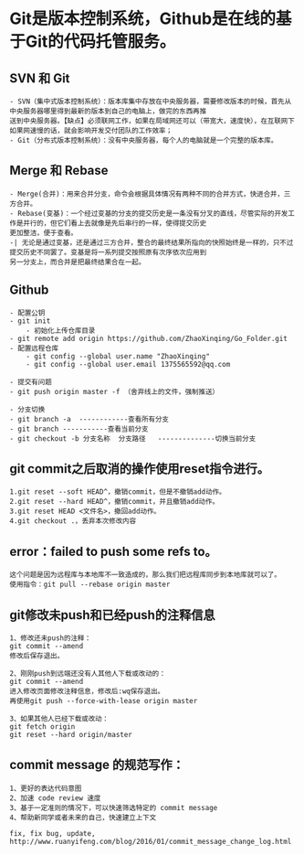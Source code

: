# Git是版本控制系统，Github是在线的基于Git的代码托管服务。

## SVN 和 Git
	- SVN（集中式版本控制系统）：版本库集中存放在中央服务器，需要修改版本的时候，首先从中央服务器哪里得到最新的版本到自己的电脑上，做完的东西再推
	送到中央服务器。【缺点】必须联网工作，如果在局域网还可以（带宽大，速度快），在互联网下如果网速慢的话，就会影响开发交付团队的工作效率；
	- Git（分布式版本控制系统）：没有中央服务器，每个人的电脑就是一个完整的版本库。
	
## Merge 和 Rebase
	- Merge(合并)：用来合并分支，命令会根据具体情况有两种不同的合并方式，快进合并，三方合并。
	- Rebase(变基)：一个经过变基的分支的提交历史是一条没有分叉的直线，尽管实际的开发工作是并行的，但它们看上去就像是先后串行的一样，使得提交历史
	更加整洁，便于查看。
	-| 无论是通过变基，还是通过三方合并，整合的最终结果所指向的快照始终是一样的，只不过提交历史不同罢了。变基是将一系列提交按照原有次序依次应用到
	另一分支上，而合并是把最终结果合在一起。


		

## Github
	- 配置公钥
	- git init 
		- 初始化上传仓库目录
	- git remote add origin https://github.com/ZhaoXinqing/Go_Folder.git
	- 配置远程仓库  
    	- git config --global user.name "ZhaoXinqing"
    	- git config --global user.email 1375565592@qq.com

	- 提交有问题
	- git push origin master -f （舍弃线上的文件，强制推送）
 
	- 分支切换
	- git branch -a  ------------查看所有分支
	- git branch -----------查看当前分支
	- git checkout -b 分支名称  分支路径   --------------切换当前分支


## git commit之后取消的操作使用reset指令进行。
    1.git reset --soft HEAD^，撤销commit，但是不撤销add动作。
    2.git reset --hard HEAD^，撤销commit，并且撤销add动作。
    3.git reset HEAD <文件名>，撤回add动作。
    4.git checkout .，丢弃本次修改内容


## error：failed to push some refs to。 
    这个问题是因为远程库与本地库不一致造成的，那么我们把远程库同步到本地库就可以了。 
    使用指令：git pull --rebase origin master


## git修改未push和已经push的注释信息

    1、修改还未push的注释：
    git commit --amend
    修改后保存退出。

    2、刚刚push到远端还没有人其他人下载或改动的：
    git commit --amend
    进入修改页面修改注释信息，修改后:wq保存退出。
    再使用git push --force-with-lease origin master

    3、如果其他人已经下载或改动：
    git fetch origin
    git reset --hard origin/master

## commit message 的规范写作：
    1、更好的表达代码意图
    2、加速 code review 速度
    3、基于一定准则的情况下，可以快速筛选特定的 commit message
    4、帮助新同学或者未来的自己，快速建立上下文
    
    fix, fix bug, update,
    http://www.ruanyifeng.com/blog/2016/01/commit_message_change_log.html
